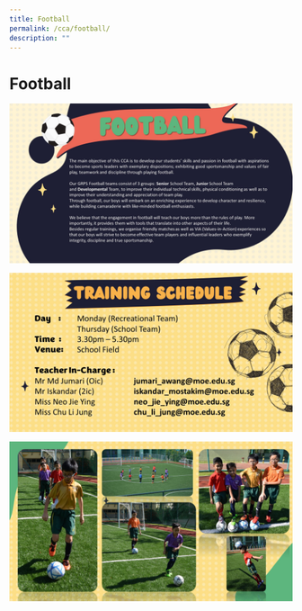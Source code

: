 ```yaml
---
title: Football
permalink: /cca/football/
description: ""
---
```

# Football
![](/images/GRPS_FB1.jpg)

![](/images/GRPS_FB2.jpg)

![](/images/GRPS_FB3.jpg)
